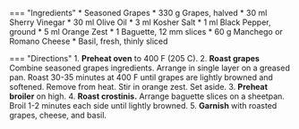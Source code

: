 === "Ingredients"
    * Seasoned Grapes
        * 330 g Grapes, halved
        * 30 ml Sherry Vinegar
        * 30 ml Olive Oil
        * 3 ml Kosher Salt
        * 1 ml Black Pepper, ground
    * 5 ml Orange Zest
    * 1 Baguette, 12 mm slices
    * 60 g Manchego or Romano Cheese
    * Basil, fresh, thinly sliced

=== "Directions"
    1. **Preheat oven** to 400 F (205 C).
    2. **Roast grapes** Combine seasoned grapes ingredients. Arrange in single layer on a greased pan. Roast 30-35 minutes at 400 F until grapes are lightly browned and softened. Remove from heat. Stir in orange zest. Set aside.
    3. **Preheat broiler** on high.
    4. **Roast crostinis.** Arrange baguette slices on a sheetpan. Broil 1-2 minutes each side until lightly browned.
    5. **Garnish** with roasted grapes, cheese, and basil.

[^1]:
    Elder, Janice. ["Roasted Grape Crostini."](https://www.tasteofhome.com/recipes/roasted-grape-crostini/) *Taste of Home.* 9 December 15. Accessed November 2020.
